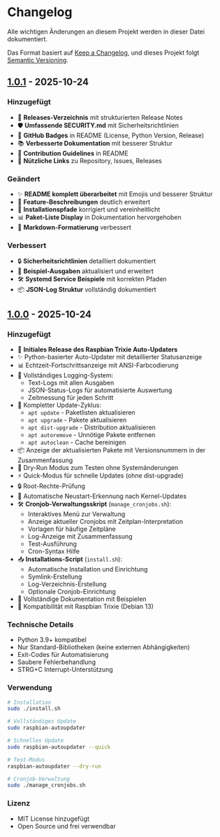 # Changelog

Alle wichtigen Änderungen an diesem Projekt werden in dieser Datei dokumentiert.

Das Format basiert auf [Keep a Changelog](https://keepachangelog.com/de/1.0.0/),
und dieses Projekt folgt [Semantic Versioning](https://semver.org/lang/de/).

## [1.0.1] - 2025-10-24

### Hinzugefügt
- 📁 **Releases-Verzeichnis** mit strukturierten Release Notes
- 🛡️ **Umfassende SECURITY.md** mit Sicherheitsrichtlinien
- 🔗 **GitHub Badges** in README (License, Python Version, Release)
- 📚 **Verbesserte Dokumentation** mit besserer Struktur
- 🤝 **Contribution Guidelines** in README
- 🔗 **Nützliche Links** zu Repository, Issues, Releases

### Geändert
- ✨ **README komplett überarbeitet** mit Emojis und besserer Struktur
- 📖 **Feature-Beschreibungen** deutlich erweitert
- 🔧 **Installationspfade** korrigiert und vereinheitlicht
- 📊 **Paket-Liste Display** in Dokumentation hervorgehoben
- 🎨 **Markdown-Formatierung** verbessert

### Verbessert
- 🔒 **Sicherheitsrichtlinien** detailliert dokumentiert
- 📝 **Beispiel-Ausgaben** aktualisiert und erweitert
- 🛠️ **Systemd Service Beispiele** mit korrekten Pfaden
- 📦 **JSON-Log Struktur** vollständig dokumentiert

## [1.0.0] - 2025-10-24

### Hinzugefügt
- 🚀 **Initiales Release des Raspbian Trixie Auto-Updaters**
- ✨ Python-basierter Auto-Updater mit detaillierter Statusanzeige
- 📊 Echtzeit-Fortschrittsanzeige mit ANSI-Farbcodierung
- 📝 Vollständiges Logging-System:
  - Text-Logs mit allen Ausgaben
  - JSON-Status-Logs für automatisierte Auswertung
  - Zeitmessung für jeden Schritt
- 🔄 Kompletter Update-Zyklus:
  - `apt update` - Paketlisten aktualisieren
  - `apt upgrade` - Pakete aktualisieren
  - `apt dist-upgrade` - Distribution aktualisieren
  - `apt autoremove` - Unnötige Pakete entfernen
  - `apt autoclean` - Cache bereinigen
- 📦 Anzeige der aktualisierten Pakete mit Versionsnummern in der Zusammenfassung
- 🧪 Dry-Run Modus zum Testen ohne Systemänderungen
- ⚡ Quick-Modus für schnelle Updates (ohne dist-upgrade)
- 🔒 Root-Rechte-Prüfung
- 🔄 Automatische Neustart-Erkennung nach Kernel-Updates
- 🛠️ **Cronjob-Verwaltungsskript** (`manage_cronjobs.sh`):
  - Interaktives Menü zur Verwaltung
  - Anzeige aktueller Cronjobs mit Zeitplan-Interpretation
  - Vorlagen für häufige Zeitpläne
  - Log-Anzeige mit Zusammenfassung
  - Test-Ausführung
  - Cron-Syntax Hilfe
- 📥 **Installations-Script** (`install.sh`):
  - Automatische Installation und Einrichtung
  - Symlink-Erstellung
  - Log-Verzeichnis-Erstellung
  - Optionale Cronjob-Einrichtung
- 📖 Vollständige Dokumentation mit Beispielen
- 🎯 Kompatibilität mit Raspbian Trixie (Debian 13)

### Technische Details
- Python 3.9+ kompatibel
- Nur Standard-Bibliotheken (keine externen Abhängigkeiten)
- Exit-Codes für Automatisierung
- Saubere Fehlerbehandlung
- STRG+C Interrupt-Unterstützung

### Verwendung
```bash
# Installation
sudo ./install.sh

# Vollständiges Update
sudo raspbian-autoupdater

# Schnelles Update
sudo raspbian-autoupdater --quick

# Test-Modus
raspbian-autoupdater --dry-run

# Cronjob-Verwaltung
sudo ./manage_cronjobs.sh
```

### Lizenz
- MIT License hinzugefügt
- Open Source und frei verwendbar

[1.0.1]: https://github.com/roimme65/raspbian-updater/releases/tag/v1.0.1
[1.0.0]: https://github.com/roimme65/raspbian-updater/releases/tag/v1.0.0
